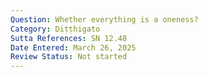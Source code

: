 ```yaml
---
Question: Whether everything is a oneness?
Category: Diṭṭhigato
Sutta References: SN 12.48
Date Entered: March 26, 2025
Review Status: Not started
---
```

